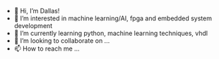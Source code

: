 - 👋 Hi, I’m Dallas!
- 👀 I’m interested in machine learning/AI, fpga and embedded system development  
- 🌱 I’m currently learning python, machine learning techniques, vhdl
- 💞️ I’m looking to collaborate on ...
- 📫 How to reach me ...

<!---
phillda/phillda is a ✨ special ✨ repository because its `README.md` (this file) appears on your GitHub profile.
You can click the Preview link to take a look at your changes.
--->
